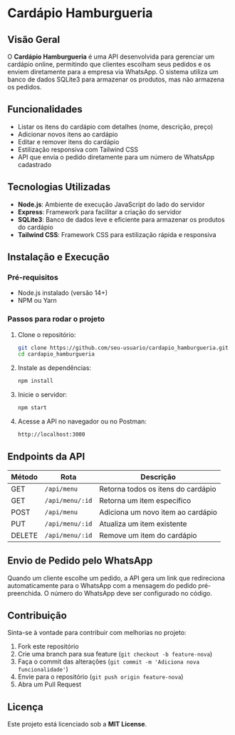 # Cardápio Hamburgueria

## Visão Geral
O **Cardápio Hamburgueria** é uma API desenvolvida para gerenciar um cardápio online, permitindo que clientes escolham seus pedidos e os enviem diretamente para a empresa via WhatsApp. O sistema utiliza um banco de dados SQLite3 para armazenar os produtos, mas não armazena os pedidos.

## Funcionalidades
- Listar os itens do cardápio com detalhes (nome, descrição, preço)
- Adicionar novos itens ao cardápio
- Editar e remover itens do cardápio
- Estilização responsiva com Tailwind CSS
- API que envia o pedido diretamente para um número de WhatsApp cadastrado

## Tecnologias Utilizadas
- **Node.js**: Ambiente de execução JavaScript do lado do servidor
- **Express**: Framework para facilitar a criação do servidor
- **SQLite3**: Banco de dados leve e eficiente para armazenar os produtos do cardápio
- **Tailwind CSS**: Framework CSS para estilização rápida e responsiva


## Instalação e Execução
### Pré-requisitos
- Node.js instalado (versão 14+)
- NPM ou Yarn

### Passos para rodar o projeto
1. Clone o repositório:
   ```sh
   git clone https://github.com/seu-usuario/cardapio_hamburgueria.git
   cd cardapio_hamburgueria
   ```
2. Instale as dependências:
   ```sh
   npm install
   ```
3. Inicie o servidor:
   ```sh
   npm start
   ```
4. Acesse a API no navegador ou no Postman:
   ```sh
   http://localhost:3000
   ```

## Endpoints da API
| Método | Rota              | Descrição                          |
|--------|-------------------|------------------------------------|
| GET    | `/api/menu`       | Retorna todos os itens do cardápio |
| GET    | `/api/menu/:id`   | Retorna um item específico        |
| POST   | `/api/menu`       | Adiciona um novo item ao cardápio |
| PUT    | `/api/menu/:id`   | Atualiza um item existente        |
| DELETE | `/api/menu/:id`   | Remove um item do cardápio        |

## Envio de Pedido pelo WhatsApp
Quando um cliente escolhe um pedido, a API gera um link que redireciona automaticamente para o WhatsApp com a mensagem do pedido pré-preenchida. O número do WhatsApp deve ser configurado no código.

## Contribuição
Sinta-se à vontade para contribuir com melhorias no projeto:
1. Fork este repositório
2. Crie uma branch para sua feature (`git checkout -b feature-nova`)
3. Faça o commit das alterações (`git commit -m 'Adiciona nova funcionalidade'`)
4. Envie para o repositório (`git push origin feature-nova`)
5. Abra um Pull Request

## Licença
Este projeto está licenciado sob a **MIT License**.

